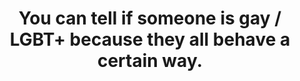 ---
type: Stereotype
title: You can tell if someone is gay / LGBT+ because they all behave a certain way.
short: Sometimes you might successfully guess a person’s sexual orientation by their appearance or mannerisms. But a lot of the time you’d be mistaken, so your impression is only a&nbsp;guess.
---